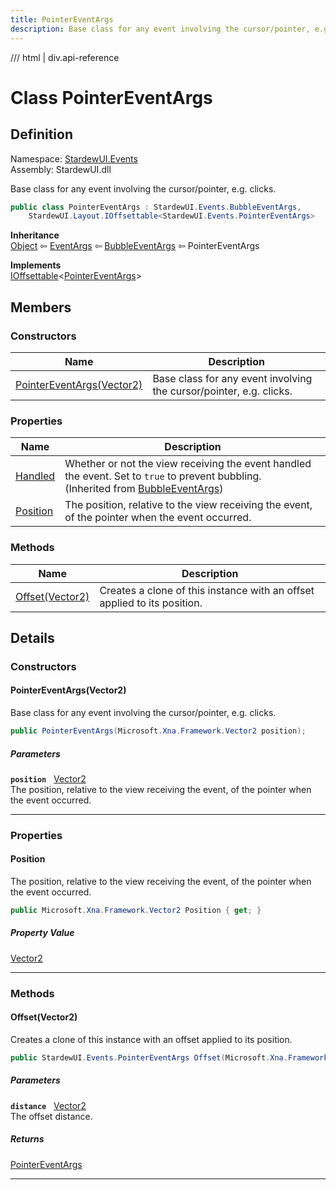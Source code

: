 ```yaml
---
title: PointerEventArgs
description: Base class for any event involving the cursor/pointer, e.g. clicks.
---
```


<link rel="stylesheet" href="/StardewUI/stylesheets/reference.css" />

/// html | div.api-reference

# Class PointerEventArgs

## Definition

<div class="api-definition" markdown>

Namespace: [StardewUI.Events](index.md)  
Assembly: StardewUI.dll  

</div>

Base class for any event involving the cursor/pointer, e.g. clicks.

```cs
public class PointerEventArgs : StardewUI.Events.BubbleEventArgs, 
    StardewUI.Layout.IOffsettable<StardewUI.Events.PointerEventArgs>
```

**Inheritance**  
[Object](https://learn.microsoft.com/en-us/dotnet/api/system.object) ⇦ [EventArgs](https://learn.microsoft.com/en-us/dotnet/api/system.eventargs) ⇦ [BubbleEventArgs](bubbleeventargs.md) ⇦ PointerEventArgs

**Implements**  
[IOffsettable](../layout/ioffsettable-1.md)<[PointerEventArgs](pointereventargs.md)>

## Members

### Constructors

 | Name | Description |
| --- | --- |
| [PointerEventArgs(Vector2)](#pointereventargsvector2) | Base class for any event involving the cursor/pointer, e.g. clicks. | 

### Properties

 | Name | Description |
| --- | --- |
| [Handled](bubbleeventargs.md#handled) | Whether or not the view receiving the event handled the event. Set to `true` to prevent bubbling.<br><span class="muted" markdown>(Inherited from [BubbleEventArgs](bubbleeventargs.md))</span> | 
| [Position](#position) | The position, relative to the view receiving the event, of the pointer when the event occurred. | 

### Methods

 | Name | Description |
| --- | --- |
| [Offset(Vector2)](#offsetvector2) | Creates a clone of this instance with an offset applied to its position. | 

## Details

### Constructors

#### PointerEventArgs(Vector2)

Base class for any event involving the cursor/pointer, e.g. clicks.

```cs
public PointerEventArgs(Microsoft.Xna.Framework.Vector2 position);
```

##### Parameters

**`position`** &nbsp; [Vector2](https://docs.monogame.net/api/Microsoft.Xna.Framework.Vector2.html)  
The position, relative to the view receiving the event, of the pointer when the event occurred.

-----

### Properties

#### Position

The position, relative to the view receiving the event, of the pointer when the event occurred.

```cs
public Microsoft.Xna.Framework.Vector2 Position { get; }
```

##### Property Value

[Vector2](https://docs.monogame.net/api/Microsoft.Xna.Framework.Vector2.html)

-----

### Methods

#### Offset(Vector2)

Creates a clone of this instance with an offset applied to its position.

```cs
public StardewUI.Events.PointerEventArgs Offset(Microsoft.Xna.Framework.Vector2 distance);
```

##### Parameters

**`distance`** &nbsp; [Vector2](https://docs.monogame.net/api/Microsoft.Xna.Framework.Vector2.html)  
The offset distance.

##### Returns

[PointerEventArgs](pointereventargs.md)

-----

